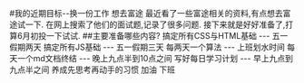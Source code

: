 #我的近期目标--换一份工作
想去富途
最近看了一些富途相关的资料,有点想去富途试一下.
在网上搜索了他们的面试题,记录了很多问题.
接下来就是好好准备了,打算6月初投一下试试.
##主要准备哪些内容?
搞定所有CSS与HTML基础 --- 五一假期两天
搞定所有JS基础  --- 五一假期三天
每两天一个算法 --- 上班划水时间
每天一个md文档终结 --- 晚上九点半到10点之间
写好每日学习计划 --- 早上九点到九点半之间
养成先思考再动手的习惯
加油 下班
